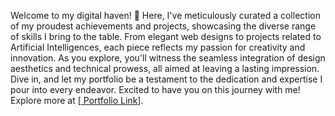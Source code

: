 Welcome to my digital haven! 🚀 Here, I've meticulously curated a collection of my proudest achievements and projects, showcasing the diverse range of skills I bring to the table. From elegant web designs to projects related to Artificial Intelligences, each piece reflects my passion for creativity and innovation. As you explore, you'll witness the seamless integration of design aesthetics and technical prowess, all aimed at leaving a lasting impression. Dive in, and let my portfolio be a testament to the dedication and expertise I pour into every endeavor. Excited to have you on this journey with me! Explore more at [[ Portfolio Link](https://deepalithakur.netlify.app/)].
